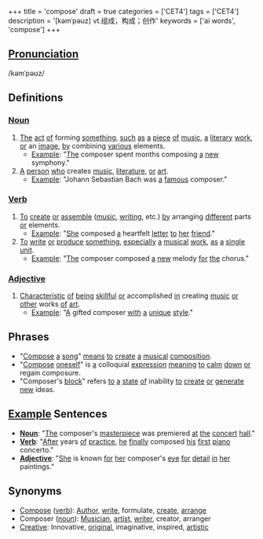 +++
title = 'compose'
draft = true
categories = ['CET4']
tags = ['CET4']
description = '[kəmˈpəuz] vt.组成，构成；创作'
keywords = ['ai words', 'compose']
+++

## [Pronunciation](/en/post/pronunciation/)
/kəmˈpəʊz/

## Definitions
### [Noun](/en/post/noun/)
1. [The](/en/post/the/) [act](/en/post/act/) [of](/en/post/of/) forming [something](/en/post/something/), [such](/en/post/such/) [as](/en/post/as/) [a](/en/post/a/) [piece](/en/post/piece/) [of](/en/post/of/) [music](/en/post/music/), [a](/en/post/a/) [literary](/en/post/literary/) [work](/en/post/work/), [or](/en/post/or/) an [image](/en/post/image/), [by](/en/post/by/) combining [various](/en/post/various/) elements.
   - [Example](/en/post/example/): "[The](/en/post/the/) composer spent months composing [a](/en/post/a/) [new](/en/post/new/) symphony."
2. [A](/en/post/a/) [person](/en/post/person/) [who](/en/post/who/) creates [music](/en/post/music/), [literature](/en/post/literature/), [or](/en/post/or/) [art](/en/post/art/).
   - [Example](/en/post/example/): "Johann Sebastian Bach was [a](/en/post/a/) [famous](/en/post/famous/) composer."

### [Verb](/en/post/verb/)
1. [To](/en/post/to/) [create](/en/post/create/) [or](/en/post/or/) [assemble](/en/post/assemble/) ([music](/en/post/music/), [writing](/en/post/writing/), etc.) [by](/en/post/by/) arranging [different](/en/post/different/) parts [or](/en/post/or/) elements.
   - [Example](/en/post/example/): "[She](/en/post/she/) composed [a](/en/post/a/) heartfelt [letter](/en/post/letter/) [to](/en/post/to/) [her](/en/post/her/) [friend](/en/post/friend/)."
2. [To](/en/post/to/) [write](/en/post/write/) [or](/en/post/or/) [produce](/en/post/produce/) [something](/en/post/something/), [especially](/en/post/especially/) [a](/en/post/a/) [musical](/en/post/musical/) [work](/en/post/work/), [as](/en/post/as/) [a](/en/post/a/) [single](/en/post/single/) [unit](/en/post/unit/).
   - [Example](/en/post/example/): "[The](/en/post/the/) composer composed [a](/en/post/a/) [new](/en/post/new/) melody [for](/en/post/for/) [the](/en/post/the/) chorus."

### [Adjective](/en/post/adjective/)
1. [Characteristic](/en/post/characteristic/) [of](/en/post/of/) [being](/en/post/being/) [skillful](/en/post/skillful/) [or](/en/post/or/) accomplished [in](/en/post/in/) creating [music](/en/post/music/) [or](/en/post/or/) [other](/en/post/other/) works [of](/en/post/of/) [art](/en/post/art/).
   - [Example](/en/post/example/): "[A](/en/post/a/) gifted composer [with](/en/post/with/) [a](/en/post/a/) [unique](/en/post/unique/) [style](/en/post/style/)."

## Phrases
- "[Compose](/en/post/compose/) [a](/en/post/a/) [song](/en/post/song/)" [means](/en/post/means/) [to](/en/post/to/) [create](/en/post/create/) [a](/en/post/a/) [musical](/en/post/musical/) [composition](/en/post/composition/).
- "[Compose](/en/post/compose/) [oneself](/en/post/oneself/)" is [a](/en/post/a/) colloquial [expression](/en/post/expression/) [meaning](/en/post/meaning/) [to](/en/post/to/) [calm](/en/post/calm/) [down](/en/post/down/) [or](/en/post/or/) regain composure.
- "Composer's [block](/en/post/block/)" refers [to](/en/post/to/) [a](/en/post/a/) [state](/en/post/state/) [of](/en/post/of/) inability [to](/en/post/to/) [create](/en/post/create/) [or](/en/post/or/) [generate](/en/post/generate/) [new](/en/post/new/) ideas.

## [Example](/en/post/example/) Sentences
- **[Noun](/en/post/noun/)**: "[The](/en/post/the/) composer's [masterpiece](/en/post/masterpiece/) was premiered [at](/en/post/at/) [the](/en/post/the/) [concert](/en/post/concert/) [hall](/en/post/hall/)."
- **[Verb](/en/post/verb/)**: "[After](/en/post/after/) years [of](/en/post/of/) [practice](/en/post/practice/), [he](/en/post/he/) [finally](/en/post/finally/) composed [his](/en/post/his/) [first](/en/post/first/) [piano](/en/post/piano/) concerto."
- **[Adjective](/en/post/adjective/)**: "[She](/en/post/she/) is known [for](/en/post/for/) [her](/en/post/her/) composer's [eye](/en/post/eye/) [for](/en/post/for/) [detail](/en/post/detail/) [in](/en/post/in/) [her](/en/post/her/) paintings."

## Synonyms
- [Compose](/en/post/compose/) ([verb](/en/post/verb/)): [Author](/en/post/author/), [write](/en/post/write/), formulate, [create](/en/post/create/), [arrange](/en/post/arrange/)
- Composer ([noun](/en/post/noun/)): [Musician](/en/post/musician/), [artist](/en/post/artist/), [writer](/en/post/writer/), creator, arranger
- [Creative](/en/post/creative/): Innovative, [original](/en/post/original/), imaginative, inspired, [artistic](/en/post/artistic/)
